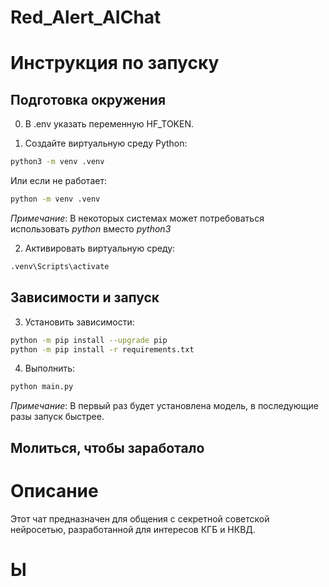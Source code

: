 # Red_Alert_AIChat
# Инструкция по запуску

## Подготовка окружения

0. В .env указать переменную HF_TOKEN.

1. Создайте виртуальную среду Python:
```bash
python3 -m venv .venv
 ```
Или если не работает:
```bash
python -m venv .venv
 ```
*Примечание*: В некоторых системах может потребоваться использовать *python* вместо *python3*

2. Активировать виртуальную среду: 
```bash
.venv\Scripts\activate
```

## Зависимости и запуск

3. Установить зависимости: 	
```bash
python -m pip install --upgrade pip
python -m pip install -r requirements.txt
```
4. Выполнить:
```bash
python main.py  
```
*Примечание*: В первый раз будет установлена модель, в последующие разы запуск быстрее.

## Молиться, чтобы заработало

# Описание
Этот чат предназначен для общения с секретной советской нейросетью, разработанной для интересов КГБ и НКВД.
# Ы
